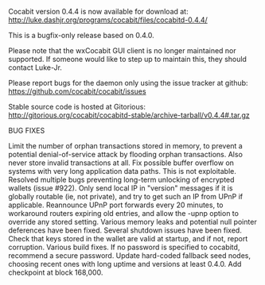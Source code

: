 Cocabit version 0.4.4 is now available for download at:
http://luke.dashjr.org/programs/cocabit/files/cocabitd-0.4.4/

This is a bugfix-only release based on 0.4.0.

Please note that the wxCocabit GUI client is no longer maintained nor supported. If someone would like to step up to maintain this, they should contact Luke-Jr.

Please report bugs for the daemon only using the issue tracker at github:
https://github.com/cocabit/cocabit/issues

Stable source code is hosted at Gitorious:
http://gitorious.org/cocabit/cocabitd-stable/archive-tarball/v0.4.4#.tar.gz

BUG FIXES

Limit the number of orphan transactions stored in memory, to prevent a potential denial-of-service attack by flooding orphan transactions. Also never store invalid transactions at all.
Fix possible buffer overflow on systems with very long application data paths. This is not exploitable.
Resolved multiple bugs preventing long-term unlocking of encrypted wallets (issue #922).
Only send local IP in "version" messages if it is globally routable (ie, not private), and try to get such an IP from UPnP if applicable.
Reannounce UPnP port forwards every 20 minutes, to workaround routers expiring old entries, and allow the -upnp option to override any stored setting.
Various memory leaks and potential null pointer deferences have been
fixed.
Several shutdown issues have been fixed.
Check that keys stored in the wallet are valid at startup, and if not,
report corruption.
Various build fixes.
If no password is specified to cocabitd, recommend a secure password.
Update hard-coded fallback seed nodes, choosing recent ones with long uptime and versions at least 0.4.0.
Add checkpoint at block 168,000.


